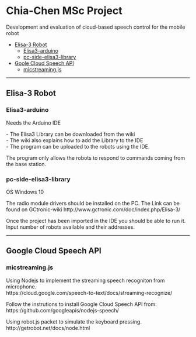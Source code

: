 # Chia-Chen MSc Project
Development and evaluation of cloud-based speech control for the mobile robot

*   [Elisa-3 Robot](#robot)
    *   [Elisa3-arduino](#arduino)
    *   [pc-side-elisa3-library](#library)
*   [Goole Cloud Speech API](#api)
    *   [micstreaming.js](#micstream)
* * *   
<h2 id="robot">Elisa-3 Robot</h2>

<h3 id="arduino">Elisa3-arduino</h3>
<p>Needs the Arduino IDE</p>
<p>- The Elisa3 Library can be downloaded from the wiki<br />
   - The wiki also explains how to add the Library to the IDE<br />
   - The program can be uploaded to the robots using the IDE.</p>
<p>The program only allows the robots to respond to commands coming from the base station.<br /></p>

<h3 id="library">pc-side-elisa3-library</h3>
<p>OS Windows 10</p>
<p>The radio module drivers should be installed on the PC. The Link can be found on GCtronic-wiki
http://www.gctronic.com/doc/index.php/Elisa-3/</p>

<p>Once the project has been imported in the IDE you should be able to run it.<br />
   Input number of robots available and their addresses.</p>
   
* * * 
<h2 id="api">Google Cloud Speech API</h2>

<h3 id="micstream">micstreaming.js</h3>
<p>Using Nodejs to implement the streaming speech recogniton from microphone.<br />
https://cloud.google.com/speech-to-text/docs/streaming-recognize/</p>
<p>Follow the instrutions to install Google Cloud Speech API from:<br />
https://github.com/googleapis/nodejs-speech/</p>
<p>Using robot.js packet to simulate the keyboard pressing.<br />
http://getrobot.net/docs/node.html</p>
